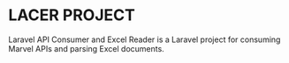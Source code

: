 # LACER PROJECT

Laravel API Consumer and Excel Reader is a Laravel project for consuming Marvel APIs and parsing Excel documents. 